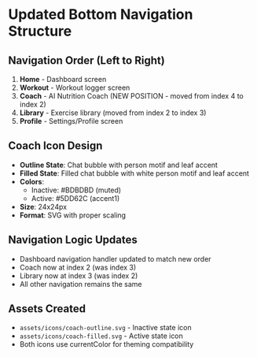 # Updated Bottom Navigation Structure

## Navigation Order (Left to Right)
1. **Home** - Dashboard screen
2. **Workout** - Workout logger screen  
3. **Coach** - AI Nutrition Coach (NEW POSITION - moved from index 4 to index 2)
4. **Library** - Exercise library (moved from index 2 to index 3)
5. **Profile** - Settings/Profile screen

## Coach Icon Design
- **Outline State**: Chat bubble with person motif and leaf accent
- **Filled State**: Filled chat bubble with white person motif and leaf accent
- **Colors**: 
  - Inactive: #BDBDBD (muted)
  - Active: #5DD62C (accent1)
- **Size**: 24x24px
- **Format**: SVG with proper scaling

## Navigation Logic Updates
- Dashboard navigation handler updated to match new order
- Coach now at index 2 (was index 3)
- Library now at index 3 (was index 2)
- All other navigation remains the same

## Assets Created
- `assets/icons/coach-outline.svg` - Inactive state icon
- `assets/icons/coach-filled.svg` - Active state icon
- Both icons use currentColor for theming compatibility


